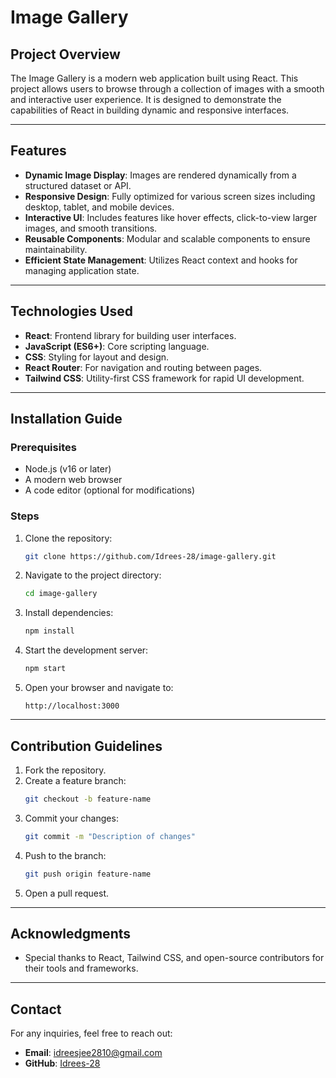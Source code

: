 # Image Gallery

## Project Overview
The Image Gallery is a modern web application built using React. This project allows users to browse through a collection of images with a smooth and interactive user experience. It is designed to demonstrate the capabilities of React in building dynamic and responsive interfaces.

---

## Features
- **Dynamic Image Display**: Images are rendered dynamically from a structured dataset or API.
- **Responsive Design**: Fully optimized for various screen sizes including desktop, tablet, and mobile devices.
- **Interactive UI**: Includes features like hover effects, click-to-view larger images, and smooth transitions.
- **Reusable Components**: Modular and scalable components to ensure maintainability.
- **Efficient State Management**: Utilizes React context and hooks for managing application state.

---

## Technologies Used
- **React**: Frontend library for building user interfaces.
- **JavaScript (ES6+)**: Core scripting language.
- **CSS**: Styling for layout and design.
- **React Router**: For navigation and routing between pages.
- **Tailwind CSS**: Utility-first CSS framework for rapid UI development.

---

## Installation Guide

### Prerequisites
- Node.js (v16 or later)
- A modern web browser
- A code editor (optional for modifications)

### Steps
1. Clone the repository:
   ```bash
   git clone https://github.com/Idrees-28/image-gallery.git
   ```
2. Navigate to the project directory:
   ```bash
   cd image-gallery
   ```
3. Install dependencies:
   ```bash
   npm install
   ```
4. Start the development server:
   ```bash
   npm start
   ```
5. Open your browser and navigate to:
   ```
   http://localhost:3000
   ```
---

## Contribution Guidelines
1. Fork the repository.
2. Create a feature branch:
   ```bash
   git checkout -b feature-name
   ```
3. Commit your changes:
   ```bash
   git commit -m "Description of changes"
   ```
4. Push to the branch:
   ```bash
   git push origin feature-name
   ```
5. Open a pull request.

---


## Acknowledgments
- Special thanks to React, Tailwind CSS, and open-source contributors for their tools and frameworks.

---

## Contact
For any inquiries, feel free to reach out:
- **Email**: idreesjee2810@gmail.com
- **GitHub**: [Idrees-28](https://github.com/Idrees-28)

